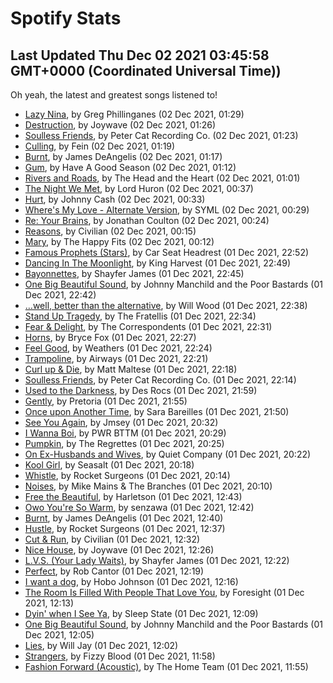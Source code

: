 
# Spotify Stats
## Last Updated Thu Dec 02 2021 03:45:58 GMT+0000 (Coordinated Universal Time))

Oh yeah, the latest and greatest songs listened to!

- [Lazy Nina](https://www.last.fm/music/Greg+Phillinganes/_/Lazy+Nina), by Greg Phillinganes (02 Dec 2021, 01:29)
- [Destruction](https://www.last.fm/music/Joywave/_/Destruction), by Joywave (02 Dec 2021, 01:26)
- [Soulless Friends](https://www.last.fm/music/Peter+Cat+Recording+Co./_/Soulless+Friends), by Peter Cat Recording Co. (02 Dec 2021, 01:23)
- [Culling](https://www.last.fm/music/Fein/_/Culling), by Fein (02 Dec 2021, 01:19)
- [Burnt](https://www.last.fm/music/James+DeAngelis/_/Burnt), by James DeAngelis (02 Dec 2021, 01:17)
- [Gum](https://www.last.fm/music/Have+A+Good+Season/_/Gum), by Have A Good Season (02 Dec 2021, 01:12)
- [Rivers and Roads](https://www.last.fm/music/The+Head+and+the+Heart/_/Rivers+and+Roads), by The Head and the Heart (02 Dec 2021, 01:01)
- [The Night We Met](https://www.last.fm/music/Lord+Huron/_/The+Night+We+Met), by Lord Huron (02 Dec 2021, 00:37)
- [Hurt](https://www.last.fm/music/Johnny+Cash/_/Hurt), by Johnny Cash (02 Dec 2021, 00:33)
- [Where's My Love - Alternate Version](https://www.last.fm/music/SYML/_/Where%27s+My+Love+-+Alternate+Version), by SYML (02 Dec 2021, 00:29)
- [Re: Your Brains](https://www.last.fm/music/Jonathan+Coulton/_/Re:+Your+Brains), by Jonathan Coulton (02 Dec 2021, 00:24)
- [Reasons](https://www.last.fm/music/Civilian/_/Reasons), by Civilian (02 Dec 2021, 00:15)
- [Mary](https://www.last.fm/music/The+Happy+Fits/_/Mary), by The Happy Fits (02 Dec 2021, 00:12)
- [Famous Prophets (Stars)](https://www.last.fm/music/Car+Seat+Headrest/_/Famous+Prophets+(Stars)), by Car Seat Headrest (01 Dec 2021, 22:52)
- [Dancing In The Moonlight](https://www.last.fm/music/King+Harvest/_/Dancing+In+The+Moonlight), by King Harvest (01 Dec 2021, 22:49)
- [Bayonnettes](https://www.last.fm/music/Shayfer+James/_/Bayonnettes), by Shayfer James (01 Dec 2021, 22:45)
- [One Big Beautiful Sound](https://www.last.fm/music/Johnny+Manchild+and+the+Poor+Bastards/_/One+Big+Beautiful+Sound), by Johnny Manchild and the Poor Bastards (01 Dec 2021, 22:42)
- […well, better than the alternative](https://www.last.fm/music/Will+Wood/_/%E2%80%A6well,+better+than+the+alternative), by Will Wood (01 Dec 2021, 22:38)
- [Stand Up Tragedy](https://www.last.fm/music/The+Fratellis/_/Stand+Up+Tragedy), by The Fratellis (01 Dec 2021, 22:34)
- [Fear & Delight](https://www.last.fm/music/The+Correspondents/_/Fear+&+Delight), by The Correspondents (01 Dec 2021, 22:31)
- [Horns](https://www.last.fm/music/Bryce+Fox/_/Horns), by Bryce Fox (01 Dec 2021, 22:27)
- [Feel Good](https://www.last.fm/music/Weathers/_/Feel+Good), by Weathers (01 Dec 2021, 22:24)
- [Trampoline](https://www.last.fm/music/Airways/_/Trampoline), by Airways (01 Dec 2021, 22:21)
- [Curl up & Die](https://www.last.fm/music/Matt+Maltese/_/Curl+up+&+Die), by Matt Maltese (01 Dec 2021, 22:18)
- [Soulless Friends](https://www.last.fm/music/Peter+Cat+Recording+Co./_/Soulless+Friends), by Peter Cat Recording Co. (01 Dec 2021, 22:14)
- [Used to the Darkness](https://www.last.fm/music/Des+Rocs/_/Used+to+the+Darkness), by Des Rocs (01 Dec 2021, 21:59)
- [Gently](https://www.last.fm/music/Pretoria/_/Gently), by Pretoria (01 Dec 2021, 21:55)
- [Once upon Another Time](https://www.last.fm/music/Sara+Bareilles/_/Once+upon+Another+Time), by Sara Bareilles (01 Dec 2021, 21:50)
- [See You Again](https://www.last.fm/music/Jmsey/_/See+You+Again), by Jmsey (01 Dec 2021, 20:32)
- [I Wanna Boi](https://www.last.fm/music/PWR+BTTM/_/I+Wanna+Boi), by PWR BTTM (01 Dec 2021, 20:29)
- [Pumpkin](https://www.last.fm/music/The+Regrettes/_/Pumpkin), by The Regrettes (01 Dec 2021, 20:25)
- [On Ex-Husbands and Wives](https://www.last.fm/music/Quiet+Company/_/On+Ex-Husbands+and+Wives), by Quiet Company (01 Dec 2021, 20:22)
- [Kool Girl](https://www.last.fm/music/Seasalt/_/Kool+Girl), by Seasalt (01 Dec 2021, 20:18)
- [Whistle](https://www.last.fm/music/Rocket+Surgeons/_/Whistle), by Rocket Surgeons (01 Dec 2021, 20:14)
- [Noises](https://www.last.fm/music/Mike+Mains+&+The+Branches/_/Noises), by Mike Mains & The Branches (01 Dec 2021, 20:10)
- [Free the Beautiful](https://www.last.fm/music/Harletson/_/Free+the+Beautiful), by Harletson (01 Dec 2021, 12:43)
- [Owo You're So Warm](https://www.last.fm/music/senzawa/_/Owo+You%27re+So+Warm), by senzawa (01 Dec 2021, 12:42)
- [Burnt](https://www.last.fm/music/James+DeAngelis/_/Burnt), by James DeAngelis (01 Dec 2021, 12:40)
- [Hustle](https://www.last.fm/music/Rocket+Surgeons/_/Hustle), by Rocket Surgeons (01 Dec 2021, 12:37)
- [Cut & Run](https://www.last.fm/music/Civilian/_/Cut+&+Run), by Civilian (01 Dec 2021, 12:32)
- [Nice House](https://www.last.fm/music/Joywave/_/Nice+House), by Joywave (01 Dec 2021, 12:26)
- [L.V.S. (Your Lady Waits)](https://www.last.fm/music/Shayfer+James/_/L.V.S.+(Your+Lady+Waits)), by Shayfer James (01 Dec 2021, 12:22)
- [Perfect](https://www.last.fm/music/Rob+Cantor/_/Perfect), by Rob Cantor (01 Dec 2021, 12:19)
- [I want a dog](https://www.last.fm/music/Hobo+Johnson/_/I+want+a+dog), by Hobo Johnson (01 Dec 2021, 12:16)
- [The Room Is Filled With People That Love You](https://www.last.fm/music/Foresight/_/The+Room+Is+Filled+With+People+That+Love+You), by Foresight (01 Dec 2021, 12:13)
- [Dyin' when I See Ya](https://www.last.fm/music/Sleep+State/_/Dyin%27+when+I+See+Ya), by Sleep State (01 Dec 2021, 12:09)
- [One Big Beautiful Sound](https://www.last.fm/music/Johnny+Manchild+and+the+Poor+Bastards/_/One+Big+Beautiful+Sound), by Johnny Manchild and the Poor Bastards (01 Dec 2021, 12:05)
- [Lies](https://www.last.fm/music/Will+Jay/_/Lies), by Will Jay (01 Dec 2021, 12:02)
- [Strangers](https://www.last.fm/music/Fizzy+Blood/_/Strangers), by Fizzy Blood (01 Dec 2021, 11:58)
- [Fashion Forward (Acoustic)](https://www.last.fm/music/The+Home+Team/_/Fashion+Forward+(Acoustic)), by The Home Team (01 Dec 2021, 11:55)
